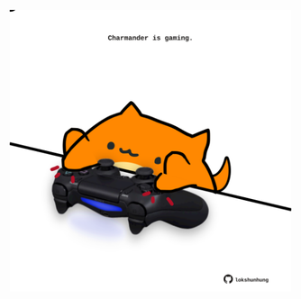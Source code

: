 <!-- built at 21/01/2024, 14:00:44 UTC -->
<p align="center">
  <img width="500" height="500" src="./ReadmeImage.svg">
</p>
